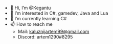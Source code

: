 - 👋 Hi, I’m @Kegantu
- 👀 I’m interested in C#, gamedev, Java and Lua
- 🌱 I’m currently learning C#
- 📫 How to reach me
  - Mail: kaluznijartem99@gmail.com
  - Discord: artem1290#8295


<!---
Kegantu/Kegantu is a ✨ special ✨ repository because its `README.md` (this file) appears on your GitHub profile.
You can click the Preview link to take a look at your changes.
--->
